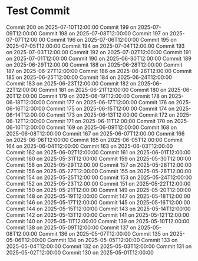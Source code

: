# Test Commit
Commit 200 on 2025-07-10T12:00:00
Commit 199 on 2025-07-09T12:00:00
Commit 198 on 2025-07-08T12:00:00
Commit 197 on 2025-07-07T12:00:00
Commit 196 on 2025-07-06T12:00:00
Commit 195 on 2025-07-05T12:00:00
Commit 194 on 2025-07-04T12:00:00
Commit 193 on 2025-07-03T12:00:00
Commit 192 on 2025-07-02T12:00:00
Commit 191 on 2025-07-01T12:00:00
Commit 190 on 2025-06-30T12:00:00
Commit 189 on 2025-06-29T12:00:00
Commit 188 on 2025-06-28T12:00:00
Commit 187 on 2025-06-27T12:00:00
Commit 186 on 2025-06-26T12:00:00
Commit 185 on 2025-06-25T12:00:00
Commit 184 on 2025-06-24T12:00:00
Commit 183 on 2025-06-23T12:00:00
Commit 182 on 2025-06-22T12:00:00
Commit 181 on 2025-06-21T12:00:00
Commit 180 on 2025-06-20T12:00:00
Commit 179 on 2025-06-19T12:00:00
Commit 178 on 2025-06-18T12:00:00
Commit 177 on 2025-06-17T12:00:00
Commit 176 on 2025-06-16T12:00:00
Commit 175 on 2025-06-15T12:00:00
Commit 174 on 2025-06-14T12:00:00
Commit 173 on 2025-06-13T12:00:00
Commit 172 on 2025-06-12T12:00:00
Commit 171 on 2025-06-11T12:00:00
Commit 170 on 2025-06-10T12:00:00
Commit 169 on 2025-06-09T12:00:00
Commit 168 on 2025-06-08T12:00:00
Commit 167 on 2025-06-07T12:00:00
Commit 166 on 2025-06-06T12:00:00
Commit 165 on 2025-06-05T12:00:00
Commit 164 on 2025-06-04T12:00:00
Commit 163 on 2025-06-03T12:00:00
Commit 162 on 2025-06-02T12:00:00
Commit 161 on 2025-06-01T12:00:00
Commit 160 on 2025-05-31T12:00:00
Commit 159 on 2025-05-30T12:00:00
Commit 158 on 2025-05-29T12:00:00
Commit 157 on 2025-05-28T12:00:00
Commit 156 on 2025-05-27T12:00:00
Commit 155 on 2025-05-26T12:00:00
Commit 154 on 2025-05-25T12:00:00
Commit 153 on 2025-05-24T12:00:00
Commit 152 on 2025-05-23T12:00:00
Commit 151 on 2025-05-22T12:00:00
Commit 150 on 2025-05-21T12:00:00
Commit 149 on 2025-05-20T12:00:00
Commit 148 on 2025-05-19T12:00:00
Commit 147 on 2025-05-18T12:00:00
Commit 146 on 2025-05-17T12:00:00
Commit 145 on 2025-05-16T12:00:00
Commit 144 on 2025-05-15T12:00:00
Commit 143 on 2025-05-14T12:00:00
Commit 142 on 2025-05-13T12:00:00
Commit 141 on 2025-05-12T12:00:00
Commit 140 on 2025-05-11T12:00:00
Commit 139 on 2025-05-10T12:00:00
Commit 138 on 2025-05-09T12:00:00
Commit 137 on 2025-05-08T12:00:00
Commit 136 on 2025-05-07T12:00:00
Commit 135 on 2025-05-06T12:00:00
Commit 134 on 2025-05-05T12:00:00
Commit 133 on 2025-05-04T12:00:00
Commit 132 on 2025-05-03T12:00:00
Commit 131 on 2025-05-02T12:00:00
Commit 130 on 2025-05-01T12:00:00
